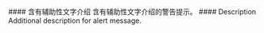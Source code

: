 <cn>
#### 含有辅助性文字介绍
含有辅助性文字介绍的警告提示。
</cn>

<us>
#### Description
Additional description for alert message.
</us>
